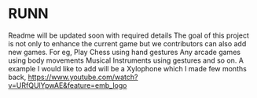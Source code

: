 # RUNN

Readme will be updated soon with required details
The goal of this project is not only to enhance the current game but we contributors can also add new games.
For eg,
Play Chess using hand gestures
Any arcade games using body movements
Musical Instruments using gestures and so on.
A example I would like to add will be a Xylophone which I made few months back, https://www.youtube.com/watch?v=URfQUlYpwAE&feature=emb_logo

